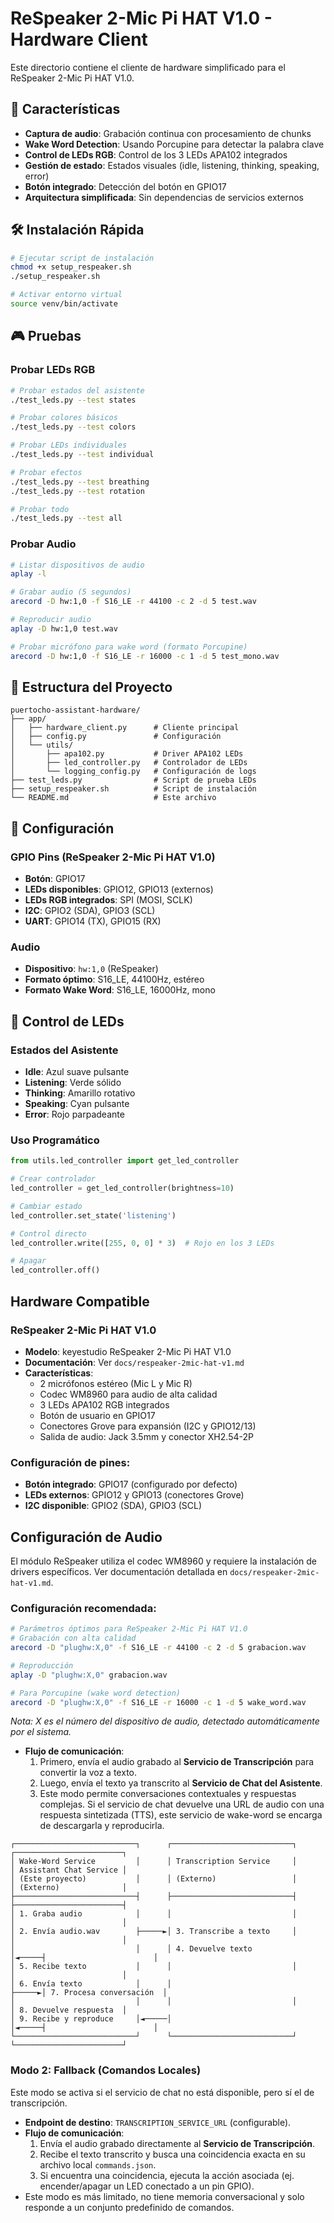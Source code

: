 # ReSpeaker 2-Mic Pi HAT V1.0 - Hardware Client

Este directorio contiene el cliente de hardware simplificado para el ReSpeaker 2-Mic Pi HAT V1.0.

## 🎯 Características

- **Captura de audio**: Grabación continua con procesamiento de chunks
- **Wake Word Detection**: Usando Porcupine para detectar la palabra clave
- **Control de LEDs RGB**: Control de los 3 LEDs APA102 integrados
- **Gestión de estado**: Estados visuales (idle, listening, thinking, speaking, error)
- **Botón integrado**: Detección del botón en GPIO17
- **Arquitectura simplificada**: Sin dependencias de servicios externos

## 🛠️ Instalación Rápida

```bash
# Ejecutar script de instalación
chmod +x setup_respeaker.sh
./setup_respeaker.sh

# Activar entorno virtual
source venv/bin/activate
```

## 🎮 Pruebas

### Probar LEDs RGB
```bash
# Probar estados del asistente
./test_leds.py --test states

# Probar colores básicos
./test_leds.py --test colors

# Probar LEDs individuales
./test_leds.py --test individual

# Probar efectos
./test_leds.py --test breathing
./test_leds.py --test rotation

# Probar todo
./test_leds.py --test all
```

### Probar Audio
```bash
# Listar dispositivos de audio
aplay -l

# Grabar audio (5 segundos)
arecord -D hw:1,0 -f S16_LE -r 44100 -c 2 -d 5 test.wav

# Reproducir audio
aplay -D hw:1,0 test.wav

# Probar micrófono para wake word (formato Porcupine)
arecord -D hw:1,0 -f S16_LE -r 16000 -c 1 -d 5 test_mono.wav
```

## 📁 Estructura del Proyecto

```
puertocho-assistant-hardware/
├── app/
│   ├── hardware_client.py      # Cliente principal
│   ├── config.py               # Configuración
│   └── utils/
│       ├── apa102.py           # Driver APA102 LEDs
│       ├── led_controller.py   # Controlador de LEDs
│       └── logging_config.py   # Configuración de logs
├── test_leds.py                # Script de prueba LEDs
├── setup_respeaker.sh          # Script de instalación
└── README.md                   # Este archivo
```

## 🔧 Configuración

### GPIO Pins (ReSpeaker 2-Mic Pi HAT V1.0)
- **Botón**: GPIO17
- **LEDs disponibles**: GPIO12, GPIO13 (externos)
- **LEDs RGB integrados**: SPI (MOSI, SCLK)
- **I2C**: GPIO2 (SDA), GPIO3 (SCL)
- **UART**: GPIO14 (TX), GPIO15 (RX)

### Audio
- **Dispositivo**: `hw:1,0` (ReSpeaker)
- **Formato óptimo**: S16_LE, 44100Hz, estéreo
- **Formato Wake Word**: S16_LE, 16000Hz, mono

## 🎨 Control de LEDs

### Estados del Asistente
- **Idle**: Azul suave pulsante
- **Listening**: Verde sólido
- **Thinking**: Amarillo rotativo
- **Speaking**: Cyan pulsante
- **Error**: Rojo parpadeante

### Uso Programático
```python
from utils.led_controller import get_led_controller

# Crear controlador
led_controller = get_led_controller(brightness=10)

# Cambiar estado
led_controller.set_state('listening')

# Control directo
led_controller.write([255, 0, 0] * 3)  # Rojo en los 3 LEDs

# Apagar
led_controller.off()
```

## Hardware Compatible

### ReSpeaker 2-Mic Pi HAT V1.0
- **Modelo**: keyestudio ReSpeaker 2-Mic Pi HAT V1.0
- **Documentación**: Ver `docs/respeaker-2mic-hat-v1.md`
- **Características**:
  - 2 micrófonos estéreo (Mic L y Mic R)
  - Codec WM8960 para audio de alta calidad
  - 3 LEDs APA102 RGB integrados
  - Botón de usuario en GPIO17
  - Conectores Grove para expansión (I2C y GPIO12/13)
  - Salida de audio: Jack 3.5mm y conector XH2.54-2P

### Configuración de pines:
- **Botón integrado**: GPIO17 (configurado por defecto)
- **LEDs externos**: GPIO12 y GPIO13 (conectores Grove)
- **I2C disponible**: GPIO2 (SDA), GPIO3 (SCL)

## Configuración de Audio

El módulo ReSpeaker utiliza el codec WM8960 y requiere la instalación de drivers específicos. Ver documentación detallada en `docs/respeaker-2mic-hat-v1.md`.

### Configuración recomendada:
```bash
# Parámetros óptimos para ReSpeaker 2-Mic Pi HAT V1.0
# Grabación con alta calidad
arecord -D "plughw:X,0" -f S16_LE -r 44100 -c 2 -d 5 grabacion.wav

# Reproducción
aplay -D "plughw:X,0" grabacion.wav

# Para Porcupine (wake word detection)
arecord -D "plughw:X,0" -f S16_LE -r 16000 -c 1 -d 5 wake_word.wav
```

*Nota: X es el número del dispositivo de audio, detectado automáticamente por el sistema.*
*   **Flujo de comunicación**:
    1.  Primero, envía el audio grabado al **Servicio de Transcripción** para convertir la voz a texto.
    2.  Luego, envía el texto ya transcrito al **Servicio de Chat del Asistente**.
    3.  Este modo permite conversaciones contextuales y respuestas complejas. Si el servicio de chat devuelve una URL de audio con una respuesta sintetizada (TTS), este servicio de wake-word se encarga de descargarla y reproducirla.

```
┌───────────────────────────┐      ┌───────────────────────────┐      ┌────────────────────────┐
│ Wake-Word Service         │      │ Transcription Service     │      │ Assistant Chat Service │
│ (Este proyecto)           │      │ (Externo)                 │      │ (Externo)              │
├───────────────────────────┤      ├───────────────────────────┤      ├────────────────────────┤
│ 1. Graba audio            │      │                           │      │                        │
│ 2. Envía audio.wav        ├─────►│ 3. Transcribe a texto     │      │                        │
│                           │      │ 4. Devuelve texto         │◄─────┤                        │
│ 5. Recibe texto           │      │                           │      │                        │
│ 6. Envía texto            │      │                           ├─────►│ 7. Procesa conversación  │
│                           │      │                           │      │ 8. Devuelve respuesta  │
│ 9. Recibe y reproduce     │◄─────│                           │◄─────┤                        │
└───────────────────────────┘      └───────────────────────────┘      └────────────────────────┘
```

### Modo 2: Fallback (Comandos Locales)

Este modo se activa si el servicio de chat no está disponible, pero sí el de transcripción.

*   **Endpoint de destino**: `TRANSCRIPTION_SERVICE_URL` (configurable).
*   **Flujo de comunicación**:
    1.  Envía el audio grabado directamente al **Servicio de Transcripción**.
    2.  Recibe el texto transcrito y busca una coincidencia exacta en su archivo local `commands.json`.
    3.  Si encuentra una coincidencia, ejecuta la acción asociada (ej. encender/apagar un LED conectado a un pin GPIO).
*   Este modo es más limitado, no tiene memoria conversacional y solo responde a un conjunto predefinido de comandos.